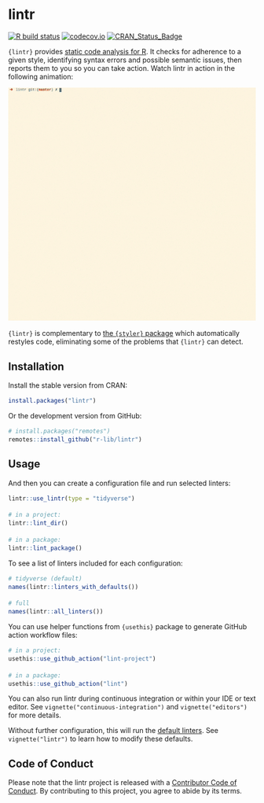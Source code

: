 # lintr

[![R build status](https://github.com/r-lib/lintr/workflows/R-CMD-check/badge.svg)](https://github.com/r-lib/lintr/actions/)
[![codecov.io](https://codecov.io/github/r-lib/lintr/coverage.svg?branch=main)](https://codecov.io/github/r-lib/lintr?branch=main)
[![CRAN_Status_Badge](https://www.r-pkg.org/badges/version/lintr)](https://cran.r-project.org/package=lintr)

`{lintr}` provides [static code analysis for R](https://en.wikipedia.org/wiki/Static_program_analysis). It checks for adherence to a given style, identifying syntax errors and possible semantic issues, then reports them to you so you can take action. Watch lintr in action in the following animation:

![](man/figures/demo.gif "lintr demo")

`{lintr}` is complementary to [the `{styler}` package](https://github.com/r-lib/styler/) which automatically restyles code, eliminating some of the problems that `{lintr}` can detect.

## Installation

Install the stable version from CRAN:

```R
install.packages("lintr")
```

Or the development version from GitHub:

```R
# install.packages("remotes")
remotes::install_github("r-lib/lintr")
```

## Usage

And then you can create a configuration file and run selected linters:

```R
lintr::use_lintr(type = "tidyverse")

# in a project:
lintr::lint_dir()

# in a package:
lintr::lint_package()
```

To see a list of linters included for each configuration:

```R
# tidyverse (default)
names(lintr::linters_with_defaults())

# full
names(lintr::all_linters())
```

You can use helper functions from `{usethis}` package to generate GitHub action workflow files:

```R
# in a project:
usethis::use_github_action("lint-project")

# in a package:
usethis::use_github_action("lint")
```

You can also run lintr during continuous integration or within your IDE or text editor. See `vignette("continuous-integration")` and `vignette("editors")` for more details.

Without further configuration, this will run the [default linters](https://lintr.r-lib.org/reference/default_linters.html). See `vignette("lintr")` to learn how to modify these defaults.

## Code of Conduct

Please note that the lintr project is released with a [Contributor Code of Conduct](https://www.contributor-covenant.org/version/2/1/code_of_conduct/). By contributing to this project, you agree to abide by its terms.
